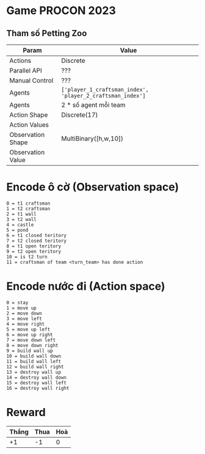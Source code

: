 # Game PROCON 2023

## Tham số Petting Zoo
| Param             | Value                                                      |
|-------------------|------------------------------------------------------------|
| Actions           | Discrete                                                   |
| Parallel API      | ???                                                        |
| Manual Control    | ???                                                        |
| Agents            | `['player_1_craftsman_index', 'player_2_craftsman_index']` |
| Agents            | 2 * số agent mỗi team                                      |
| Action Shape      | Discrete(17)                                               |
| Action Values     |                                                            |
| Observation Shape | MultiBinary([h,w,10])                                      |
| Observation Value |                                                            |


# Encode ô cờ (Observation space)
```
0 = t1 craftsman
1 = t2 craftsman
2 = t1 wall
3 = t2 wall
4 = castle
5 = pond
6 = t1 closed teritory
7 = t2 closed teritory
8 = t1 open teritory
9 = t2 open teritory
10 = is t2 turn
11 = craftsman of team <turn_team> has done action
```

# Encode nước đi (Action space)
```
0 = stay
1 = move up
2 = move down
3 = move left
4 = move right
5 = move up left
6 = move up right
7 = move down left
8 = move down right
9 = build wall up
10 = build wall down
11 = build wall left
12 = build wall right
13 = destroy wall up
14 = destroy wall down
15 = destroy wall left
16 = destroy wall right
```

# Reward
| Thắng | Thua | Hoà |
|-------|------|-----|
| +1    | -1   | 0   |